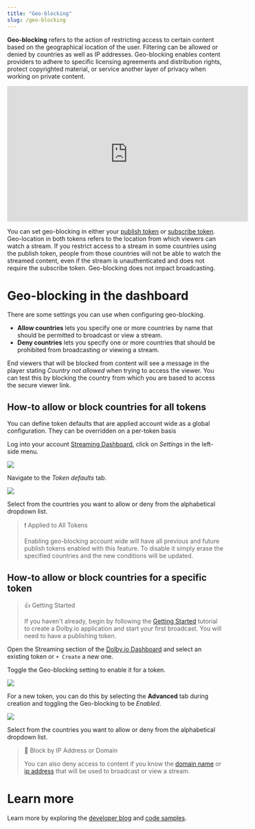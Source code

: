 ```yaml
---
title: "Geo-blocking"
slug: /geo-blocking
---
```

**Geo-blocking** refers to the action of restricting access to certain content based on the geographical location of the user. Filtering can be allowed or denied by countries as well as IP addresses. Geo-blocking enables content providers to adhere to specific licensing agreements and distribution rights, protect copyrighted material, or service another layer of privacy when working on private content. 

<div className="youtube-container">
    <iframe width="560" height="315" src="https://www.youtube.com/embed/n4iXAJuw-aM" title="YouTube video player" frameborder="0" allow="accelerometer; autoplay; clipboard-write; encrypted-media; gyroscope; picture-in-picture; web-share" allowfullscreen></iframe>
</div>


You can set geo-blocking in either your [publish token](/millicast/streaming-dashboard/managing-your-tokens.md) or [subscribe token](/millicast/streaming-dashboard/subscribe-tokens.md). Geo-location in both tokens refers to the location from which viewers can watch a stream. If you restrict access to a stream in some countries using the publish token, people from those countries will not be able to watch the streamed content, even if the stream is unauthenticated and does not require the subscribe token. Geo-blocking does not impact broadcasting.

# Geo-blocking in the dashboard

There are some settings you can use when configuring geo-blocking.

- **Allow countries** lets you specify one or more countries by name that should be permitted to broadcast or view a stream.
- **Deny countries** lets you specify one or more countries that should be prohibited from broadcasting or viewing a stream.

End viewers that will be blocked from content will see a message in the player stating _Country not allowed_ when trying to access the viewer. You can test this by blocking the country from which you are based to access the secure viewer link.

## How-to allow or block countries for all tokens

You can define token defaults that are applied account wide as a global configuration. They can be overridden on a per-token basis

Log into your account [Streaming Dashboard](/millicast/streaming-dashboard/index.md), click on _Settings_ in the left-side menu. 


![](../../assets/img/tokens-main-settings-menu.png)



Navigate to the _Token defaults_ tab.


![](../../assets/img/geo-blocking-tab.png)



Select from the countries you want to allow or deny from the alphabetical dropdown list. 

> ❗️ Applied to All Tokens
> 
> Enabling geo-blocking account wide will have all previous and future publish tokens enabled with this feature. To disable it simply erase the specified countries and the new conditions will be updated.

## How-to allow or block countries for a specific token

> 👍 Getting Started
> 
> If you haven't already, begin by following the [Getting Started](/millicast/introduction-to-streaming-apis.mdx) tutorial to create a Dolby.io application and start your first broadcast. You will need to have a publishing token.

Open the Streaming section of the [Dolby.io Dashboard](/millicast/streaming-dashboard/index.md) and select an existing token or `+ Create` a new one.

Toggle the Geo-blocking setting to enable it for a token.


![](../../assets/img/dashboard-publish-geoblocking.png)



For a new token, you can do this by selecting the **Advanced** tab during creation and toggling the Geo-blocking to be _Enabled_.


![](../../assets/img/dashboard-create-token-geoblocking.png)



Select from the countries you want to allow or deny from the alphabetical dropdown list.

> 📘 Block by IP Address or Domain
> 
> You can also deny access to content if you know the [domain name](/millicast/distribution/access-control/token-security.md) or [ip address](/millicast/distribution/access-control/token-security.md) that will be used to broadcast or view a stream.

# Learn more

Learn more by exploring the [developer blog](https://dolby.io/blog/tag/distribution/) and [code samples](https://github.com/orgs/dolbyio-samples/repositories?q=distribution).




